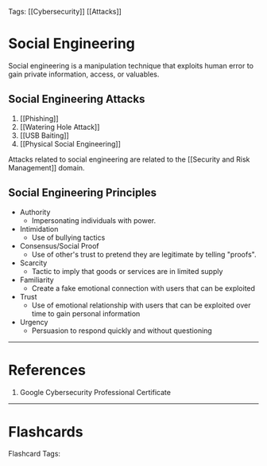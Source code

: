 Tags: [[Cybersecurity]] [[Attacks]]
# Social Engineering

Social engineering is a manipulation technique that exploits human error to gain private information, access, or valuables.

## Social Engineering Attacks

1. [[Phishing]]
2. [[Watering Hole Attack]]
3. [[USB Baiting]]
4. [[Physical Social Engineering]]

Attacks related to social engineering are related to the [[Security and Risk Management]] domain.

## Social Engineering Principles

- Authority
	- Impersonating individuals with power.
- Intimidation
	- Use of bullying tactics
- Consensus/Social Proof
	- Use of other's trust to pretend they are legitimate by telling "proofs".
- Scarcity
	- Tactic to imply that goods or services are in limited supply
- Familiarity
	- Create a fake emotional connection with users that can be exploited
- Trust
	- Use of emotional relationship with users that can be exploited over time to gain personal information
- Urgency
	- Persuasion to respond quickly and without questioning

---
# References

1. Google Cybersecurity Professional Certificate

---
# Flashcards

Flashcard Tags: 
